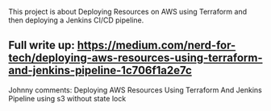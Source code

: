 This project is about Deploying Resources on AWS using Terraform and then deploying a Jenkins CI/CD pipeline.

Full write up: https://medium.com/nerd-for-tech/deploying-aws-resources-using-terraform-and-jenkins-pipeline-1c706f1a2e7c
------------------------------------------------------------------------------------------
Johnny comments:
Deploying AWS Resources Using Terraform And Jenkins Pipeline
using s3
without state lock

